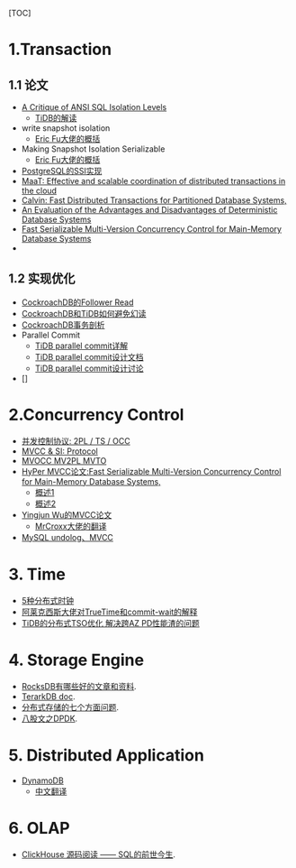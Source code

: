 [TOC]



# 1.Transaction
## 1.1 论文
- [A Critique of ANSI SQL Isolation Levels](https://www.microsoft.com/en-us/research/wp-content/uploads/2016/02/tr-95-51.pdf)
  - [TiDB的解读](https://cn.pingcap.com/blog/take-you-through-the-isolation-level-of-tidb-1/)
- write snapshot isolation
  - [Eric Fu大佬的概括](https://zhuanlan.zhihu.com/p/103456520)
- Making Snapshot Isolation Serializable
  - [Eric Fu大佬的概括](https://zhuanlan.zhihu.com/p/103553619)
- [PostgreSQL的SSI实现](https://arxiv.org/pdf/1208.4179.pdf)
- [MaaT: Effective and scalable coordination of distributed
transactions in the cloud](http://www.nawab.me/Uploads/MaaT_VLDB2014.pdf)
- [Calvin: Fast Distributed Transactions for Partitioned Database Systems,](https://cs.yale.edu/homes/thomson/publications/calvin-sigmod12.pdf)
- [An Evaluation of the Advantages and Disadvantages of Deterministic Database Systems](http://www.vldb.org/pvldb/vol7/p821-ren.pdf)
- [Fast Serializable Multi-Version Concurrency Control
for Main-Memory Database Systems](https://db.in.tum.de/~muehlbau/papers/mvcc.pdf)
- 
## 1.2 实现优化
- [CockroachDB的Follower Read](https://www.scienjus.com/an-epic-read-on-follower-reads/)
- [CockroachDB和TiDB如何避免幻读](https://www.zenlife.tk/two-tso-or-one-tso.md)
- [CockroachDB事务剖析](https://zhuanlan.zhihu.com/p/571445272)
- Parallel Commit
  - [TiDB parallel commit详解](https://nan01ab.github.io/2021/06/Distributed-Txn(4).html)
  - [TiDB parallel commit设计文档](https://github.com/tikv/sig-transaction/blob/master/design/async-commit/parallel-commit-known-issues-and-solutions.md)
  - [TiDB parallel commit设计讨论](https://docs.google.com/document/d/1-yn5zyn8NpqXRii9sA5wDcNHL3L0BYVaEFyD-YChX1g/edit#heading=h.4qyuf3giaj3x)
- []


# 2.Concurrency Control
- [并发控制协议: 2PL / TS / OCC](https://zhuanlan.zhihu.com/p/294657612)
- [MVCC & SI: Protocol](https://zhuanlan.zhihu.com/p/298576970)
- [MVOCC MV2PL MVTO](https://marsishandsome.github.io/2019/06/Multi_Version_Concurrency_Control)
- [HyPer MVCC论文:Fast Serializable Multi-Version Concurrency Control for Main-Memory Database Systems,](https://db.in.tum.de/~muehlbau/papers/mvcc.pdf)
  - [概述1](https://zhuanlan.zhihu.com/p/374241128)
  - [概述2](https://zhuanlan.zhihu.com/p/417271938)
- [Yingjun Wu的MVCC论文](https://www.vldb.org/pvldb/vol10/p781-Wu.pdf)
  - [MrCroxx大佬的翻译](https://blog.mrcroxx.com/posts/paper-reading/wu-vldb2017/)
- [MySQL undolog、MVCC](https://www.alibabacloud.com/blog/598966)


# 3. Time
- [5种分布式时钟](http://yang.observer/2020/12/16/hlc/)
- [阿莱克西斯大佬对TrueTime和commit-wait的解释](https://zhuanlan.zhihu.com/p/44254954)
- [TiDB的分布式TSO优化 解决跨AZ PD性能渣的问题](https://cn.pingcap.com/blog/preliminary-study-on-cross-center-deployment-capability-of-tidb5.0/)



# 4. Storage Engine
-  [RocksDB有哪些好的文章和资料](https://www.zhihu.com/question/270732348/answer/356254676?utm_source=wechat_session&utm_medium=social&utm_oi=1012352443086028800&utm_content=group3_Answer&utm_campaign=shareopn).
-  [TerarkDB doc](https://bytedance.feishu.cn/docs/doccnZmYFqHBm06BbvYgjsHHcKc).
-  [分布式存储的七个方面问题](https://zhuanlan.zhihu.com/p/369581725?utm_source=wechat_session&utm_medium=social&utm_oi=1012352443086028800).
-  [八股文之DPDK](https://zhuanlan.zhihu.com/p/387069915?utm_source=wechat_session&utm_medium=social&utm_oi=1012352443086028800).

# 5. Distributed Application
- [DynamoDB]()
  - [中文翻译](http://arthurchiao.art/blog/amazon-dynamo-zh/)

# 6. OLAP
-  [ClickHouse 源码阅读 —— SQL的前世今生](https://zhuanlan.zhihu.com/p/181283645?utm_source=wechat_session&utm_medium=social&utm_oi=1012352443086028800).
